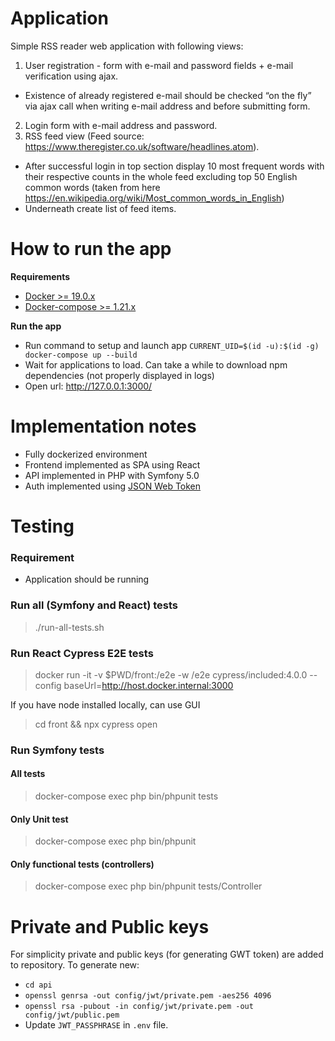 # Application
Simple RSS reader web application with following views:
1) User registration - form with e-mail and password fields + e-mail verification using ajax.
* Existence of already registered e-mail should be checked “on the fly” via ajax call when writing e-mail
address and before submitting form.
2) Login form with e-mail address and password.
3) RSS feed view (Feed source: https://www.theregister.co.uk/software/headlines.atom).
* After successful login in top section display 10 most frequent words with their respective counts in
the whole feed excluding top 50 English common words (taken from here
https://en.wikipedia.org/wiki/Most_common_words_in_English)
* Underneath create list of feed items.
# How to run the app
**Requirements**
* [Docker >= 19.0.x](https://docs.docker.com/install/)
* [Docker-compose >= 1.21.x](https://docs.docker.com/compose/install/)

**Run the app**
* Run command to setup and launch app `CURRENT_UID=$(id -u):$(id -g) docker-compose up --build`
* Wait for applications to load. Can take a while to download npm dependencies (not properly displayed in logs)
* Open url: http://127.0.0.1:3000/
# Implementation notes
* Fully dockerized environment
* Frontend implemented as SPA using React
* API implemented in PHP with Symfony 5.0
* Auth implemented using [JSON Web Token](https://en.wikipedia.org/wiki/JSON_Web_Token)
# Testing
### Requirement
* Application should be running

### Run all (Symfony and React) tests
>./run-all-tests.sh
### Run React Cypress E2E tests
> docker run -it -v $PWD/front:/e2e -w /e2e cypress/included:4.0.0 --config baseUrl=http://host.docker.internal:3000

If you have node installed locally, can use GUI
> cd front && npx cypress open 
### Run Symfony tests
#### All tests
> docker-compose exec php bin/phpunit tests
#### Only Unit test
> docker-compose exec php bin/phpunit
#### Only functional tests (controllers)
> docker-compose exec php bin/phpunit tests/Controller
# Private and Public keys
For simplicity private and public keys (for generating GWT token) are added to repository. To generate new:
* `cd api`
* `openssl genrsa -out config/jwt/private.pem -aes256 4096`
* `openssl rsa -pubout -in config/jwt/private.pem -out config/jwt/public.pem`
* Update `JWT_PASSPHRASE` in `.env` file.